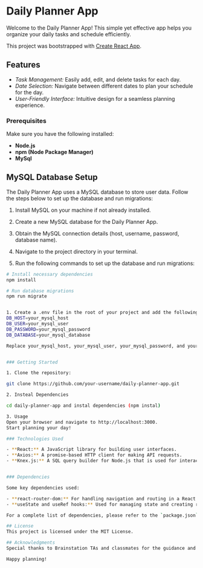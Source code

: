
# Daily Planner App

Welcome to the Daily Planner App! This simple yet effective app helps you organize your daily tasks and schedule efficiently.

This project was bootstrapped with [Create React App](https://github.com/facebook/create-react-app).

## Features

- *Task Management:* Easily add, edit, and delete tasks for each day.
- *Date Selection:* Navigate between different dates to plan your schedule for the day.
- *User-Friendly Interface:* Intuitive design for a seamless planning experience.

### Prerequisites

Make sure you have the following installed:

- **Node.js**
- **npm (Node Package Manager)**
- **MySql**

## MySQL Database Setup

The Daily Planner App uses a MySQL database to store user data. Follow the steps below to set up the database and run migrations:

1. Install MySQL on your machine if not already installed.

2. Create a new MySQL database for the Daily Planner App.

3. Obtain the MySQL connection details (host, username, password, database name).

4. Navigate to the project directory in your terminal.

5. Run the following commands to set up the database and run migrations:

```bash
# Install necessary dependencies
npm install

# Run database migrations
npm run migrate


1. Create a .env file in the root of your project and add the following
DB_HOST=your_mysql_host
DB_USER=your_mysql_user
DB_PASSWORD=your_mysql_password
DB_DATABASE=your_mysql_database

Replace your_mysql_host, your_mysql_user, your_mysql_password, and your_mysql_database with your actual MySQL connection details.


### Getting Started

1. Clone the repository:

git clone https://github.com/your-username/daily-planner-app.git

2. Insteal Dependencies

cd daily-planner-app and instal dependencies (npm instal)

3. Usage
Open your browser and navigate to http://localhost:3000.
Start planning your day!

### Technologies Used

- **React:** A JavaScript library for building user interfaces.
- **Axios:** A promise-based HTTP client for making API requests.
- **Knex.js:** A SQL query builder for Node.js that is used for interacting with MySQL databases in the backend of the Daily Planner App. Knex provides a clean and flexible syntax for building queries and managing database migrations.


### Dependencies

Some key dependencies used:

- **react-router-dom:** For handling navigation and routing in a React app.
- **useState and useRef hooks:** Used for managing state and creating references within React components.

For a complete list of dependencies, please refer to the `package.json` file.

## License
This project is licensed under the MIT License.

## Acknowledgments
Special thanks to Brainstation TAs and classmates for the guidance and support during the development of this app.

Happy planning!

